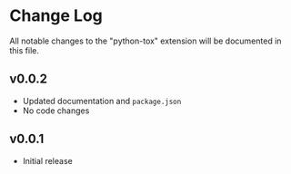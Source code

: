 # Change Log

All notable changes to the "python-tox" extension will be documented in this file.

## v0.0.2

- Updated documentation and `package.json`
- No code changes

## v0.0.1

- Initial release
